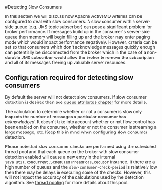 #Detecting Slow Consumers

In this section we will discuss how Apache ActiveMQ Artemis can be configured to deal
with slow consumers. A slow consumer with a server-side queue (e.g. JMS
topic subscriber) can pose a significant problem for broker performance.
If messages build up in the consumer's server-side queue then memory
will begin filling up and the broker may enter paging mode which would
impact performance negatively. However, criteria can be set so that
consumers which don't acknowledge messages quickly enough can
potentially be disconnected from the broker which in the case of a
non-durable JMS subscriber would allow the broker to remove the
subscription and all of its messages freeing up valuable server
resources.

## Configuration required for detecting slow consumers

By default the server will not detect slow consumers. If slow consumer
detection is desired then see [queue attributes chapter](queue-attributes.md)
for more details.

The calculation to determine whether or not a consumer is slow only
inspects the number of messages a particular consumer has
*acknowledged*. It doesn't take into account whether or not flow control
has been enabled on the consumer, whether or not the consumer is
streaming a large message, etc. Keep this in mind when configuring slow
consumer detection.

Please note that slow consumer checks are performed using the scheduled
thread pool and that each queue on the broker with slow consumer
detection enabled will cause a new entry in the internal
`java.util.concurrent.ScheduledThreadPoolExecutor` instance. If there
are a high number of queues and the `slow-consumer-check-period` is
relatively low then there may be delays in executing some of the checks.
However, this will not impact the accuracy of the calculations used by
the detection algorithm. See [thread pooling](thread-pooling.md) for more details about this pool.
